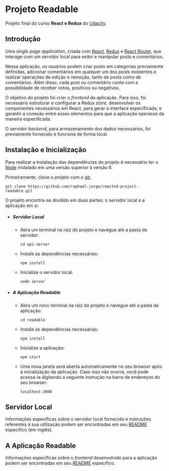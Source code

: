 # Projeto Readable

Projeto final do curso **React e Redux** do [Udacity](https://br.udacity.com/).

## Introdução

Uma _single page application_, criada com [React](https://reactjs.org/), [Redux](https://redux.js.org/) e [React Router](https://reacttraining.com/react-router/), que interage com um servidor local para exibir e manipular posts e comentários.

Nessa aplicação, os usuários podem criar posts em categorias previamente definidas, adicionar comentários em qualquer um dos posts existentes e realizar operações de edição e remoção, tanto de posts como de comentários. Além disso, cada post ou comentário conta com a possibilidade de receber votos, positivos ou negativos.

O objetivo do projeto foi criar o _frontend_ da aplicação. Para isso, foi necessário estruturar e configurar a Redux _store_, desenvolver os componentes necessários em React, para gerar a interface especificada, e garantir a conexão entre esses elementos para que a aplicação operasse da maneira especificada.

O servidor _backend_, para armazenamento dos dados necessários, foi previamente fornecido e funciona de forma local.

## Instalação e Inicialização

Para realizar a instalação das dependências do projeto é necessário ter o [Node](https://nodejs.org/en/) instalado em uma versão superior à versão 6.

Primeiramente, clone o projeto com o [git](https://git-scm.com/).

`git clone https://github.com/raphael-jorge/reactnd-project-readable.git`

O projeto encontra-se dividido em duas partes: o servidor local e a aplicação em si.

  * ##### Servidor Local
    * Abra um terminal na raiz do projeto e navegue até a pasta do servidor:

      `cd api-server`

    * Instale as dependências necessárias:

      `npm install`

    * Inicialize o servidor local:

      `node server`

  * ##### A Aplicação Readable
    * Abra um novo terminal na raiz do projeto e navegue até a pasta da aplicação:

      `cd readable`

    * Instale as dependências necessárias:

      `npm install`

    * Inicialize a aplicação:

      `npm start`

    * Uma nova janela será aberta automaticamente no seu _browser_ após a inicialização da aplicação. Caso isso não ocorra, você pode acessa-la digitando a seguinte instrução na barra de endereços do seu browser:

      `localhost:3000`

## Servidor Local

Informações específicas sobre o servidor local fornecido e instruções referentes à sua utilização podem ser encontradas em seu [README](api-server/README.md) específico (em inglês).

## A Aplicação Readable

Informações específicas sobre o _frontend_ desenvolvido para a aplicação podem ser encontradas em seu [README](readable/README.md) específico.
